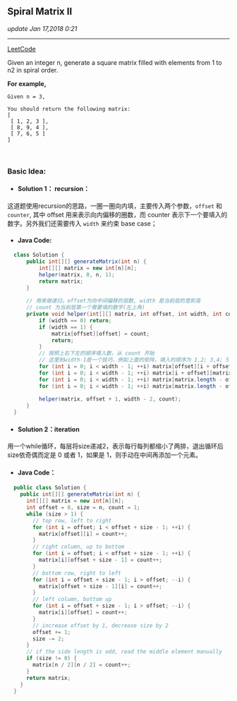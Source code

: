 ## Spiral Matrix II
_update Jan 17,2018 0:21_

---
[LeetCode](https://leetcode.com/problems/spiral-matrix-ii/description/)

Given an integer n, generate a square matrix filled with elements from 1 to n2 in spiral order.

**For example,**  

    Given n = 3,
    
    You should return the following matrix:
    [
     [ 1, 2, 3 ],
     [ 8, 9, 4 ],
     [ 7, 6, 5 ]
    ]
    
<br>

### Basic Idea:
* #### Solution 1： recursion：
这道题使用recursion的思路，一圈一圈向内填，主要传入两个参数，`offset` 和 `counter`, 其中 offset 用来表示向内偏移的圈数，而 counter 表示下一个要填入的数字。另外我们还需要传入 `width` 来约束 base case；

  * #### Java Code:
  ```java
    class Solution {
        public int[][] generateMatrix(int n) {
            int[][] matrix = new int[n][n];
            helper(matrix, 0, n, 1);
            return matrix;
        }
        
        // 用来做递归，offset为向中间偏移的层数, width 是当前层的宽和高
        // count 为当前层第一个需要填的数字(左上角)
        private void helper(int[][] matrix, int offset, int width, int count) {
            if (width == 0) return;
            if (width == 1) {
                matrix[offset][offset] = count;
                return;
            }
            // 按照上右下左的顺序填入数，从 count 开始
            // 这里到width-1是一个技巧，例如上面的矩阵，填入的顺序为 1,2; 3,4; 5,6; 7,8
            for (int i = 0; i < width - 1; ++i) matrix[offset][i + offset] = count++;
            for (int i = 0; i < width - 1; ++i) matrix[i + offset][matrix.length - offset - 1] = count++;
            for (int i = 0; i < width - 1; ++i) matrix[matrix.length - offset - 1][matrix.length - offset - 1 - i] = count++;
            for (int i = 0; i < width - 1; ++i) matrix[matrix.length - offset - 1 - i][offset] = count++;
            
            helper(matrix, offset + 1, width - 2, count);
        }
    }
  ```

* #### Solution 2：iteration
用一个while循环，每层将size递减2，表示每行每列都缩小了两排，退出循环后size依奇偶而定是 0 或者 1，如果是 1，则手动在中间再添加一个元素。

  * #### Java Code：
  ```java
    public class Solution {
      public int[][] generateMatrix(int n) {
        int[][] matrix = new int[n][n];
        int offset = 0, size = n, count = 1;
        while (size > 1) {
          // top row, left to right
          for (int i = offset; i < offset + size - 1; ++i) {
            matrix[offset][i] = count++;
          }
          // right column, up to bottom
          for (int i = offset; i < offset + size - 1; ++i) {
            matrix[i][offset + size - 1] = count++;
          }
          // bottom row, right to left
          for (int i = offset + size - 1; i > offset; --i) {
            matrix[offset + size - 1][i] = count++;
          }
          // left column, bottom up
          for (int i = offset + size - 1; i > offset; --i) {
            matrix[i][offset] = count++;
          }
          // increase offset by 1, decrease size by 2
          offset += 1;
          size -= 2;
        }
        // if the side length is odd, read the middle element manually
        if (size != 0) {
          matrix[n / 2][n / 2] = count++;
        }
        return matrix;
      }
    }
  ```












